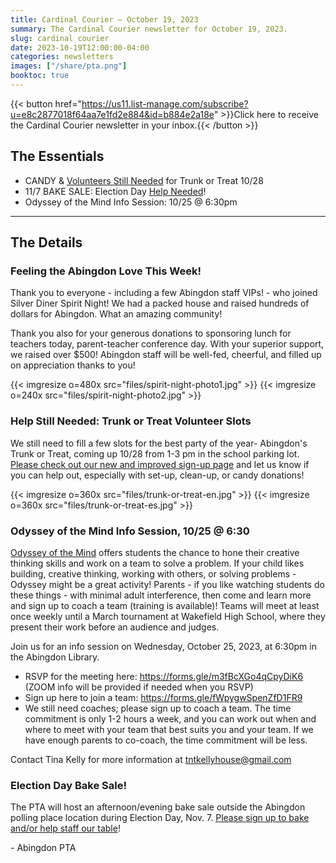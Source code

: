 ```yaml
---
title: Cardinal Courier — October 19, 2023
summary: The Cardinal Courier newsletter for October 19, 2023.
slug: cardinal courier
date: 2023-10-19T12:00:00-04:00
categories: newsletters
images: ["/share/pta.png"]
booktoc: true
---
```


{{< button href="https://us11.list-manage.com/subscribe?u=e8c2877018f64aa7e1fd2e884&id=b884e2a18e" >}}Click here to receive the Cardinal Courier newsletter in your inbox.{{< /button >}}

## The Essentials

- CANDY & [Volunteers Still Needed](https://docs.google.com/forms/d/e/1FAIpQLScaHcqXP6ak0Q-Jr50qd-ilBG4Gt7EpA5Wu9yqiIo44yMZMNQ/viewform) for Trunk or Treat 10/28
- 11/7 BAKE SALE: Election Day [Help Needed](https://www.signupgenius.com/go/20F0C4AACAB2AAAFF2-45373341-election#/)! 
- Odyssey of the Mind Info Session: 10/25 @ 6:30pm

------

## The Details

### Feeling the Abingdon Love This Week!

Thank you to everyone - including a few Abingdon staff VIPs! - who joined Silver Diner Spirit Night! We had a packed house and raised hundreds of dollars for Abingdon. What an amazing community!

Thank you also for your generous donations to sponsoring lunch for teachers today, parent-teacher conference day. With your superior support, we raised over $500! Abingdon staff will be well-fed, cheerful, and filled up on appreciation thanks to you!

{{< imgresize o=480x src="files/spirit-night-photo1.jpg" >}}
{{< imgresize o=240x src="files/spirit-night-photo2.jpg" >}}

### Help Still Needed: Trunk or Treat Volunteer Slots

We still need to fill a few slots for the best party of the year- Abingdon's Trunk or Treat, coming up 10/28 from 1-3 pm in the school parking lot. [Please check out our new and improved sign-up page](https://docs.google.com/forms/d/e/1FAIpQLScaHcqXP6ak0Q-Jr50qd-ilBG4Gt7EpA5Wu9yqiIo44yMZMNQ/viewform) and let us know if you can help out, especially with set-up, clean-up, or candy donations! 

{{< imgresize o=360x src="files/trunk-or-treat-en.jpg" >}}
{{< imgresize o=360x src="files/trunk-or-treat-es.jpg" >}}

### Odyssey of the Mind Info Session, 10/25 @ 6:30

[Odyssey of the Mind](https://www.odysseyofthemind.com/) offers students the chance to hone their creative thinking skills and work on a team to solve a problem. If your child likes building, creative thinking, working with others, or solving problems - Odyssey might be a great activity! Parents - if you like watching students do these things - with minimal adult interference, then come and learn more and sign up to coach a team (training is available)! Teams will meet at least once weekly until a March tournament at Wakefield High School, where they present their work before an audience and judges.

Join us for an info session on Wednesday, October 25, 2023, at 6:30pm in the Abingdon Library.

- RSVP for the meeting here: https://forms.gle/m3fBcXGo4qCpyDiK6 (ZOOM info will be provided if needed when you RSVP) 
- Sign up here to join a team: https://forms.gle/fWpygwSpenZfD1FR9
- We still need coaches; please sign up to coach a team. The time commitment is only 1-2 hours a week, and you can work out when and where to meet with your team that best suits you and your team. If we have enough parents to co-coach, the time commitment will be less.

Contact Tina Kelly for more information at tntkellyhouse@gmail.com

### Election Day Bake Sale!
The PTA will host an afternoon/evening bake sale outside the Abingdon polling place location during Election Day, Nov. 7. [Please sign up to bake and/or help staff our table](https://www.signupgenius.com/go/20F0C4AACAB2AAAFF2-45373341-election#/)! 

\- Abingdon PTA